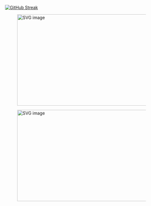 
[![GitHub Streak](https://streak-stats.demolab.com?user=ajdinljuca&theme=python-dark)](https://git.io/streak-stats)


<figure>
  <img style="width: 495px;height: 300px;" src="https://wakatime.com/share/@47ff0555-b99f-4909-8bf1-4ee666f58bad/30688050-5f4f-41d6-b958-adf2660532a2.svg" alt="SVG image">
</figure>

<figure>
  <img style="width: 495px;height: 300px;" src="https://wakatime.com/share/@47ff0555-b99f-4909-8bf1-4ee666f58bad/2f2ede4b-3e96-4bfd-b162-c26503054915.svg" alt="SVG image">
</figure>
